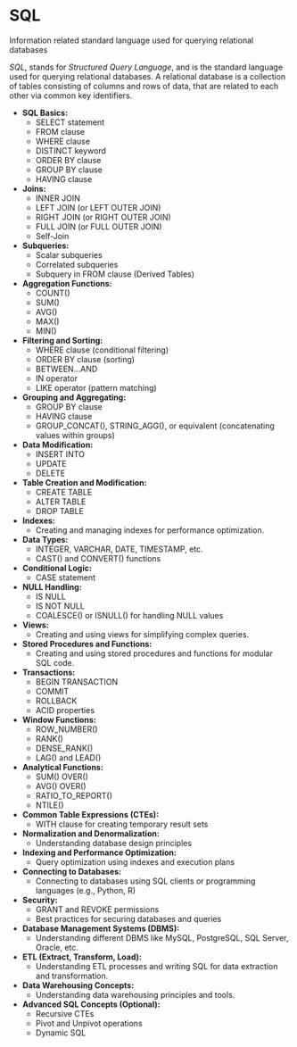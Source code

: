 # SQL
Information related standard language used for querying relational databases

*SQL*, stands for *Structured Query Language*, and is the standard language used for querying relational databases. A relational database is a collection of tables consisting of columns and rows of data, that are related to each other via common key identifiers.

* **SQL Basics:**
  * SELECT statement
  * FROM clause
  * WHERE clause
  * DISTINCT keyword
  * ORDER BY clause
  * GROUP BY clause
  * HAVING clause
* **Joins:**
  * INNER JOIN
  * LEFT JOIN (or LEFT OUTER JOIN)
  * RIGHT JOIN (or RIGHT OUTER JOIN)
  * FULL JOIN (or FULL OUTER JOIN)
  * Self-Join
* **Subqueries:**
  * Scalar subqueries
  * Correlated subqueries
  * Subquery in FROM clause (Derived Tables)
* **Aggregation Functions:**
  * COUNT()
  * SUM()
  * AVG()
  * MAX()
  * MIN()
* **Filtering and Sorting:**
  * WHERE clause (conditional filtering)
  * ORDER BY clause (sorting)
  * BETWEEN...AND
  * IN operator
  * LIKE operator (pattern matching)
* **Grouping and Aggregating:**
  * GROUP BY clause
  * HAVING clause
  * GROUP_CONCAT(), STRING_AGG(), or equivalent (concatenating values within groups)
* **Data Modification:**
  * INSERT INTO
  * UPDATE
  * DELETE
* **Table Creation and Modification:**
  * CREATE TABLE
  * ALTER TABLE
  * DROP TABLE
* **Indexes:**
  * Creating and managing indexes for performance optimization.
* **Data Types:**
  * INTEGER, VARCHAR, DATE, TIMESTAMP, etc.
  * CAST() and CONVERT() functions
* **Conditional Logic:**
  * CASE statement
* **NULL Handling:**
  * IS NULL
  * IS NOT NULL
  * COALESCE() or ISNULL() for handling NULL values
* **Views:**
  * Creating and using views for simplifying complex queries.
* **Stored Procedures and Functions:**
  * Creating and using stored procedures and functions for modular SQL code.
* **Transactions:**
  * BEGIN TRANSACTION
  * COMMIT
  * ROLLBACK
  * ACID properties
* **Window Functions:**
  * ROW_NUMBER()
  * RANK()
  * DENSE_RANK()
  * LAG() and LEAD()
* **Analytical Functions:**
  * SUM() OVER()
  * AVG() OVER()
  * RATIO_TO_REPORT()
  * NTILE()
* **Common Table Expressions (CTEs):**
  * WITH clause for creating temporary result sets
* **Normalization and Denormalization:**
  * Understanding database design principles
* **Indexing and Performance Optimization:**
  * Query optimization using indexes and execution plans
* **Connecting to Databases:**
  * Connecting to databases using SQL clients or programming languages (e.g., Python, R)
* **Security:**
  * GRANT and REVOKE permissions
  * Best practices for securing databases and queries
* **Database Management Systems (DBMS):**
  * Understanding different DBMS like MySQL, PostgreSQL, SQL Server, Oracle, etc.
* **ETL (Extract, Transform, Load):**
  * Understanding ETL processes and writing SQL for data extraction and transformation.
* **Data Warehousing Concepts:**
  * Understanding data warehousing principles and tools.
* **Advanced SQL Concepts (Optional):**
  * Recursive CTEs
  * Pivot and Unpivot operations
  * Dynamic SQL
